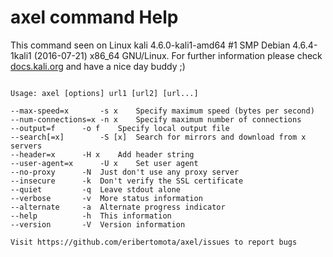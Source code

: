 # axel command Help
 
 This command seen on Linux kali 4.6.0-kali1-amd64 #1 SMP Debian 4.6.4-1kali1 (2016-07-21) x86_64 GNU/Linux. For further information please check [docs.kali.org](docs.kali.org) and have a nice day buddy ;) 

~~~

Usage: axel [options] url1 [url2] [url...]

--max-speed=x		-s x	Specify maximum speed (bytes per second)
--num-connections=x	-n x	Specify maximum number of connections
--output=f		-o f	Specify local output file
--search[=x]		-S [x]	Search for mirrors and download from x servers
--header=x		-H x	Add header string
--user-agent=x		-U x	Set user agent
--no-proxy		-N	Just don't use any proxy server
--insecure		-k	Don't verify the SSL certificate
--quiet			-q	Leave stdout alone
--verbose		-v	More status information
--alternate		-a	Alternate progress indicator
--help			-h	This information
--version		-V	Version information

Visit https://github.com/eribertomota/axel/issues to report bugs

~~~
